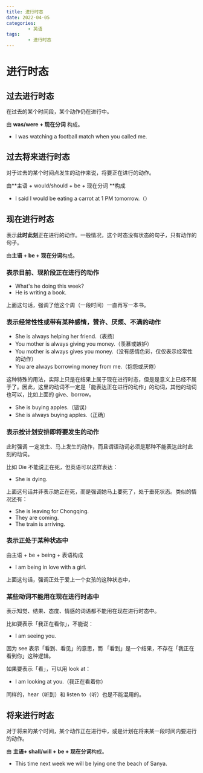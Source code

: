 ```yaml
---
title: 进行时态
date: 2022-04-05
categories:
        - 英语
tags:
        - 进行时态
---
```


# 进行时态

## 过去进行时态

在过去的某个时间段，某个动作仍在进行中。

由 **was/were + 现在分词** 构成。

- I was watching a football match when you called me.

## 过去将来进行时态

对于过去的某个时间点发生的动作来说，将要正在进行的动作。

由**主语 + would/should + be + 现在分词 **构成

- I said I would be eating a carrot at 1 PM tomorrow.（）

## 现在进行时态

表示**此时此刻**正在进行的动作。一般情况，这个时态没有状态的句子，只有动作的句子。

由**主语 + be + 现在分词**构成。

### 表示目前、现阶段正在进行的动作

- What's he doing this week?
- He is writing a book.

上面这句话，强调了他这个周（一段时间）一直再写一本书。

### 表示经常性性或带有某种感情，赞许、厌烦、不满的动作

- She is always helping her friend.（表扬）
- You mother is always giving you money.（羡慕或嫉妒）
- You mother is always gives you money.（没有感情色彩，仅仅表示经常性的动作）
- You are always borrowing money from me.（抱怨或厌倦）

这种特殊的用法，实际上只是在结果上属于现在进行时态，但是是意义上已经不属于了。因此，这里的动词不一定是「能表达正在进行的动作」的动词，其他的动词也可以，比如上面的 give、borrow。

- She is buying apples.（错误）
- She is always buying apples.（正确）

### 表示按计划安排即将要发生的动作

此时强调 一定发生、马上发生的动作，而且谓语动词必须是那种不能表达此时此刻的动词。

比如 Die 不能说正在死，但英语可以这样表达：

- She is dying.

上面这句话并非表示她正在死，而是强调她马上要死了，处于垂死状态。类似的情况还有：

- She is leaving for Chongqing.
- They are coming.
- The train is arriving.

### 表示正处于某种状态中

由主语 + be + being + 表语构成

- I am being in love with a girl.

上面这句话，强调正处于爱上一个女孩的这种状态中，

### 某些动词不能用在现在进行时态中

表示知觉、结果、态度、情感的词语都不能用在现在进行时态中。

比如要表示「我正在看你」，不能说：

- I am seeing you.

因为 see 表示「看到、看见」的意思，而 「看到」是一个结果，不存在「我正在看到你」这种逻辑。

如果要表示「看」，可以用 look at：

- I am looking at you.（我正在看着你）

同样的，hear（听到）和 listen to（听）也是不能混用的。

## 将来进行时态

对于将来的某个时间，某个动作正在进行中，或是计划在将来某一段时间内要进行的动作。

由 **主语+ shall/will + be + 现在分词**构成。

- This time next week we will be lying one the beach of Sanya.